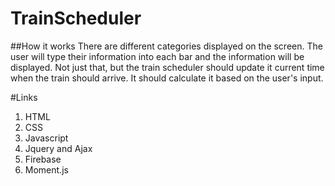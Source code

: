 # TrainScheduler

##How it works
There are different categories displayed on the screen. The user will type their information into each bar and the information will be displayed. Not just that, but the train scheduler should update it current time when the train should arrive. It should calculate it based on the user's input.

#Links
1. HTML
2. CSS
3. Javascript
4. Jquery and Ajax
5. Firebase
6. Moment.js